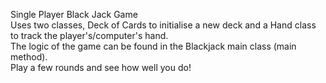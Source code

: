 Single Player Black Jack Game  
Uses two classes, Deck of Cards to initialise a new deck and a Hand class to track the player's/computer's hand.  
The logic of the game can be found in the Blackjack main class (main method).  
Play a few rounds and see how well you do! 
